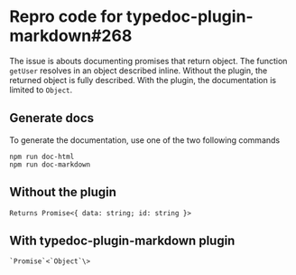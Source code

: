# Repro code for typedoc-plugin-markdown#268

The issue is abouts documenting promises that return object.
The function `getUser` resolves in an object described inline. 
Without the plugin, the returned object is fully described. With the plugin, the documentation is limited to `Object`.

## Generate docs
To generate the documentation, use one of the two following commands
```
npm run doc-html
npm run doc-markdown
```


## Without the plugin
```https://en.wikipedia.org/wiki/Polaroid_Corporation#cite_note-boston-history-polaroid-1
Returns Promise<{ data: string; id: string }>
```


## With typedoc-plugin-markdown plugin
```
`Promise`<`Object`\>
```
